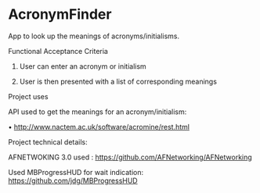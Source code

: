 # AcronymFinder
 App to look up the meanings of acronyms/initialisms.

Functional Acceptance Criteria 

1. User can enter an acronym or initialism

2. User is then presented with a list of corresponding meanings

Project uses

 API used to get the meanings for an acronym/initialism:

• http://www.nactem.ac.uk/software/acromine/rest.html

Project technical details:
 

AFNETWOKING 3.0 used : https://github.com/AFNetworking/AFNetworking

Used MBProgressHUD for wait indication: https://github.com/jdg/MBProgressHUD


